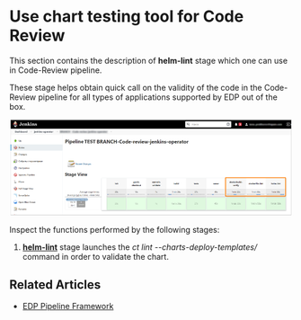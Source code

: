 # Use chart testing tool for Code Review

This section contains the description of **helm-lint** stage which one can use in Code-Review pipeline.

These stage helps obtain quick call on the validity of the code in the Code-Review pipeline for all types of applications supported by EDP out of the box.

  ![add_custom_lib2](../assets/user-guide/stages1.png)

Inspect the functions performed by the following stages:

1. [**helm-lint**](https://github.com/helm/chart-testing#chart-testing) stage launches the _ct lint --charts-deploy-templates/_ command in order to validate the chart.

## Related Articles

* [EDP Pipeline Framework](pipeline-framework.md)
